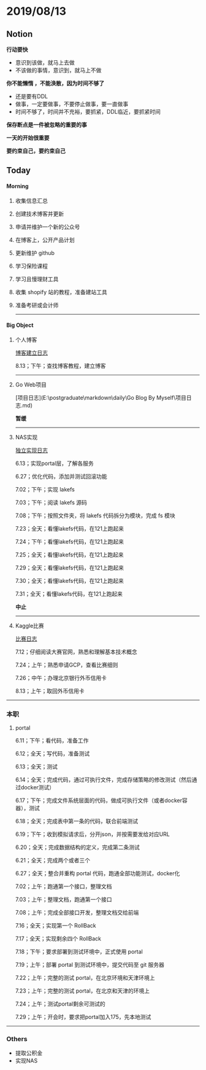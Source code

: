 # 2019/08/13

## Notion

**行动要快**

+ 意识到该做，就马上去做
+ 不该做的事情，意识到，就马上不做

**你不能懒惰 ，不能涣散，因为时间不够了**

+ 还是要有DDL
+ 做事，一定要做事，不要停止做事，要一直做事
+ 时间不够了，时间并不充裕，要抓紧，DDL临近，要抓紧时间

**保存断点是一件被忽略的重要的事**

**一天的开始很重要**

**要约束自己，要约束自己**

## Today

#### Morning

1. 收集信息汇总 

2. 创建技术博客并更新

3. 申请并维护一个新的公众号

4. 在博客上，公开产品计划

5. 更新维护 github

6. 学习保险课程

7. 学习且慢理财工具

8. 收集 shopify 站的教程，准备建站工具

9. 准备考研或会计师

   ---

#### Big Object

1. 个人博客

   [博客建立日志]()

   8.13；下午；查找博客教程，建立博客

   

   ---

2. Go Web项目

   [项目日志](E:\postgraduate\markdown\daily\Go Blog By Myself\项目日志.md)

   **暂缓**

   ---

3. NAS实现

   [独立实现日志](E:\postgraduate\markdown\daily\lakefs\lakefs独立实现计划.md)

   6.13；实现portal层，了解各服务

   6.27；优化代码，添加并测试回滚功能

   7.02；下午；实现 lakefs

   7.03；下午；阅读 lakefs 源码

   7.08；下午；按照文件夹，将 lakefs 代码拆分为模块，完成 fs 模块

   7.23；全天；看懂lakefs代码，在121上跑起来

   7.24；下午；看懂lakefs代码，在121上跑起来

   7.25；全天；看懂lakefs代码，在121上跑起来

   7.29；全天；看懂lakefs代码，在121上跑起来

   7.30；全天；看懂lakefs代码，在121上跑起来

   7.31；全天；看懂lakefs代码，在121上跑起来

   **中止**

   ---

4. Kaggle比赛

   [比赛日志]()

   7.12；仔细阅读大赛官网，熟悉和理解基本技术概念
   
   7.24；上午；熟悉申请GCP，查看比赛细则
   
   7.26；中午；办理北京银行外币信用卡
   
   8.13；上午；取回外币信用卡

---



### 本职

1. portal 

   6.11；下午；看代码，准备工作

   6.12；全天；写代码，准备测试

   6.13；全天；测试

   6.14；全天；完成代码，通过可执行文件，完成存储策略的修改测试（然后通过docker测试）

   6.17；下午；完成文件系统层面的代码，做成可执行文件（或者docker容器），测试

   6.18；全天；完成表中第一条的代码，联合前端测试

   6.19；下午；收到模拟请求后，分开json，并按需要发给对应URL

   6.20；全天；完成数据结构的定义，完成第二条测试

   6.21；全天；完成两个或者三个

   6.27；全天；整合并重构 portal 代码，跑通全部功能测试，docker化

   7.02；上午；跑通第一个接口，整理文档

   7.03；上午；整理文档，跑通第一个接口

   7.08；上午；完成全部接口开发，整理文档交给前端

   7.16；全天；实现第一个 RollBack

   7.17；全天；实现剩余四个 RollBack

   7.18；下午；要求部署到测试环境中，正式使用 portal

   7.19；上午；部署 portal 到测试环境中，提交代码至 git 服务器

   7.22；上午；完整的测试 portal，在北京环境和天津环境上

   7.23；上午；完整的测试 portal，在北京和天津的环境上
   
   7.24；上午；测试portal剩余可测试的
   
   7.29；上午；开会时，要求把portal加入175，先本地测试
   

 



---



### Others

- 提取公积金 
- 实现NAS